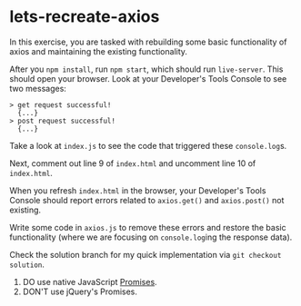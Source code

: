 # lets-recreate-axios

In this exercise, you are tasked with rebuilding some basic functionality of axios and maintaining the existing functionality.

After you `npm install`, run `npm start`, which should run `live-server`. This should open your browser. Look at your Developer's Tools Console to see two messages:

```
> get request successful!
  {...}
> post request successful!
  {...}
```

Take a look at `index.js` to see the code that triggered these `console.log`s.

Next, comment out line 9 of `index.html` and uncomment line 10 of `index.html`.

When you refresh `index.html` in the browser, your Developer's Tools Console should report errors related to `axios.get()` and `axios.post()` not existing.

Write some code in `axios.js` to remove these errors and restore the basic functionality (where we are focusing on `console.log`ing the response data).

Check the solution branch for my quick implementation via `git checkout solution`.

1. DO use native JavaScript [Promises](https://developer.mozilla.org/en-US/docs/Web/JavaScript/Reference/Global_Objects/Promise).
1. DON'T use jQuery's Promises.
